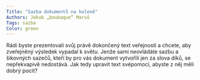 ```yaml
---
Title: "Sazba dokumentů na koleně"
Authors: Jakub „boubaque“ Maruš
Tags: sazba
Color: green
---
```

Rádi byste prezentovali svůj právě dokončený
text veřejnosti a chcete, aby zveřejněný
výsledek vypadal k světu. Jenže sami
neovládáte sazbu a šikovných sazečů, kteří
by pro vás dokument vytvořili jen za slova
díků, se nepřekvapivě nedostává. Jak
tedy upravit text svépomocí, abyste z něj
měli dobrý pocit?
